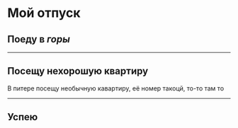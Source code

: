 # Мой отпуск

## Поеду в *горы*

---
## Посещу **нехорошую квартиру**
В питере посещу необычную кавартиру, её номер такоцй, то-то там то

---
## Успею
